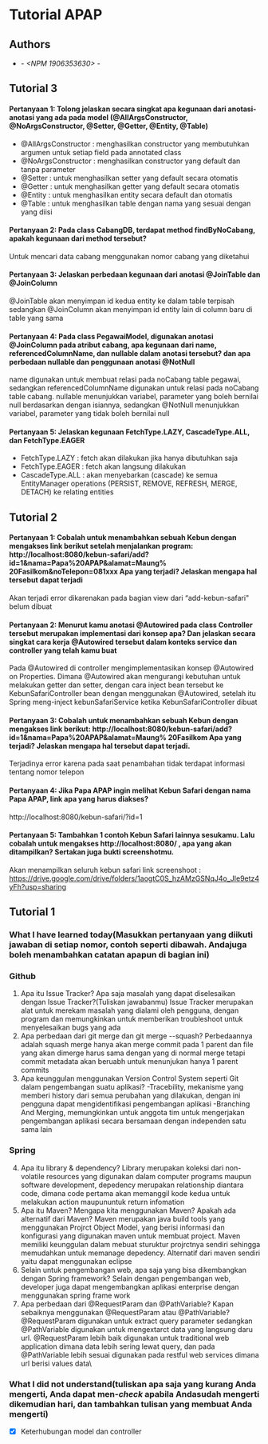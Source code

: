 # Tutorial APAP 
## Authors 
* **<Nama BENITHO AHMAD SURYO>** - *<NPM 1906353630>* - *<Kelas A>*

## Tutorial 3

#### Pertanyaan 1: Tolong jelaskan secara singkat apa kegunaan dari anotasi-anotasi yang ada pada model (@AllArgsConstructor,  @NoArgsConstructor,  @Setter,  @Getter,  @Entity,  @Table)
 - @AllArgsConstructor : menghasilkan constructor yang membutuhkan argumen untuk setiap field pada annotated class
 - @NoArgsConstructor : menghasilkan constructor yang default dan tanpa parameter
 - @Setter : untuk menghasilkan setter yang default secara otomatis
 - @Getter : untuk menghasilkan getter yang default secara otomatis
 - @Entity : untuk menghasilkan entity secara default dan otomatis
 - @Table : untuk menghasilkan table dengan nama yang sesuai dengan yang diisi

#### Pertanyaan 2: Pada class CabangDB, terdapat method findByNoCabang, apakah kegunaan dari method tersebut?
Untuk mencari data cabang menggunakan nomor cabang yang diketahui

#### Pertanyaan 3: Jelaskan  perbedaan  kegunaan  dari  anotasi  @JoinTable  dan  @JoinColumn
@JoinTable akan menyimpan id kedua entity ke dalam table terpisah sedangkan @JoinColumn akan menyimpan id entity lain di column baru di table yang sama

#### Pertanyaan 4: Pada class PegawaiModel, digunakan anotasi @JoinColumn pada atribut cabang, apa kegunaan dari name, referencedColumnName, dan nullable dalam anotasi tersebut? dan apa perbedaan  nullable  dan  penggunaan  anotasi  @NotNull
name digunakan untuk membuat relasi pada noCabang table pegawai, sedangkan referencedColumnName digunakan untuk relasi pada noCabang table cabang. nullable menunjukkan variabel, parameter yang boleh bernilai null berdasarkan dengan isiannya, sedangkan @NotNull menunjukkan variabel, parameter yang tidak boleh bernilai null 

#### Pertanyaan 5: Jelaskan  kegunaan  FetchType.LAZY,  CascadeType.ALL,  dan  FetchType.EAGER
- FetchType.LAZY : fetch akan dilakukan jika hanya dibutuhkan saja
- FetchType.EAGER : fetch akan langsung dilakukan
- CascadeType.ALL : akan menyebarkan (cascade) ke semua EntityManager operations (PERSIST, REMOVE, REFRESH, MERGE, DETACH) ke relating entities

## Tutorial 2

#### Pertanyaan 1: Cobalah untuk menambahkan sebuah Kebun dengan mengakses link berikut  setelah  menjalankan  program: http://localhost:8080/kebun-safari/add?id=1&nama=Papa%20APAP&alamat=Maung% 20Fasilkom&noTelepon=081xxx Apa yang terjadi? Jelaskan mengapa hal tersebut dapat  terjadi
Akan terjadi error dikarenakan pada bagian view dari “add-kebun-safari" belum dibuat

#### Pertanyaan 2: Menurut kamu anotasi @Autowired pada class Controller tersebut merupakan implementasi dari konsep apa? Dan jelaskan secara singkat cara kerja @Autowired  tersebut  dalam  konteks  service  dan  controller  yang  telah  kamu  buat
Pada @Autowired di controller mengimplementasikan konsep @Autowired on Properties. Dimana @Autowired akan mengurangi kebutuhan untuk melakukan getter dan setter, dengan cara inject bean tersebut ke KebunSafariController bean dengan menggunakan @Autowired, setelah itu Spring meng-inject kebunSafariService ketika KebunSafariController dibuat

#### Pertanyaan 3: Cobalah untuk menambahkan sebuah Kebun dengan mengakses link berikut: http://localhost:8080/kebun-safari/add?id=1&nama=Papa%20APAP&alamat=Maung% 20Fasilkom Apa  yang  terjadi?  Jelaskan  mengapa  hal tersebut  dapat  terjadi.
Terjadinya error karena pada saat penambahan tidak terdapat informasi tentang nomor telepon

#### Pertanyaan 4: Jika Papa APAP ingin melihat Kebun Safari dengan nama Papa APAP, link  apa  yang  harus  diakses?
http://localhost:8080/kebun-safari/?id=1

#### Pertanyaan 5: Tambahkan 1 contoh Kebun Safari lainnya sesukamu. Lalu cobalah untuk mengakses http://localhost:8080/ , apa yang akan ditampilkan? Sertakan juga bukti  screenshotmu.
Akan menampilkan seluruh kebun safari
link screenshoot : https://drive.google.com/drive/folders/1aogtC0S_hzAMzGSNqJ4o_JIe9etz4yFh?usp=sharing

## Tutorial 1
### What I have learned today(Masukkan pertanyaan yang diikuti jawaban di setiap nomor, contoh seperti dibawah. Andajuga boleh menambahkan catatan apapun di bagian ini)

### Github
1. Apa itu Issue Tracker? Apa saja masalah yang dapat diselesaikan dengan Issue Tracker?(Tuliskan jawabanmu)
Issue Tracker merupakan alat untuk merekam masalah yang dialami oleh pengguna, dengan program dan memungkinkan untuk memberikan troubleshoot untuk menyelesaikan bugs yang ada
2. Apa perbedaan dari git merge dan git merge --squash?
Perbedaannya adalah squash merge hanya akan merge commit pada 1 parent dan file yang akan dimerge harus sama dengan yang di normal merge tetapi commit metadata akan beruabh untuk menunjukan hanya 1 parent commits
3. Apa keunggulan menggunakan Version Control System seperti Git dalam pengembangan suatu aplikasi?
-Tracebility, mekanisme yang memberi history dari semua perubahan yang dilakukan, dengan ini pengguna dapat mengidentifikasi pengembangan aplikasi
-Branching And Merging, memungkinkan untuk anggota tim untuk mengerjakan pengembangan aplikasi secara bersamaan dengan independen satu sama lain
### Spring
4. Apa itu library & dependency?
Library merupakan koleksi dari non-volatile resources yang digunakan dalam computer programs maupun software development, depedency merupakan relationship diantara code, dimana code pertama akan memanggil kode kedua untuk melakukan action maupununtuk return infomation
5. Apa itu Maven? Mengapa kita menggunakan Maven? Apakah ada alternatif dari Maven?
Maven merupakan java build tools yang menggunakan Projrct Object Model, yang berisi informasi dan konfigurasi yang digunakan maven untuk membuat project. Maven memiliki keunggulan dalam mebuat sturuktur projrctnya sendiri sehingga memudahkan untuk memanage depedency. Alternatif dari maven sendiri yaitu dapat menggunakan eclipse
6. Selain untuk pengembangan web, apa saja yang bisa dikembangkan dengan Spring framework?
Selain dengan pengembangan web, developer juga dapat mengembangkan aplikasi enterprise dengan menggunakan spring frame work
7. Apa perbedaan dari @RequestParam dan @PathVariable? Kapan sebaiknya menggunakan @RequestParam atau @PathVariable?
@RequestParam digunakan untuk extract query parameter sedangkan @PathVariable digunakan untuk mengextarct data yang langsung daru url. @RequestParam lebih baik digunakan untuk traditional web application dimana data lebih sering lewat query, dan pada @PathVariable lebih sesuai digunakan pada restful web services dimana url berisi values data\

### What I did not understand(tuliskan apa saja yang kurang Anda mengerti, Anda dapat men-_check_ apabila Andasudah mengerti dikemudian hari, dan tambahkan tulisan yang membuat Anda mengerti)
- [x] Keterhubungan model dan controller




